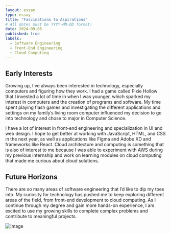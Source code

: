 ```yaml
---
layout: essay
type: essay
title: "Fascinations to Aspirations"
# All dates must be YYYY-MM-DD format!
date: 2024-09-05
published: true
labels:
  - Software Engineering
  - Front-End Engineering
  - Cloud Computing
---
```

## Early Interests
Growing up, I’ve always been interested in technology, especially computers and figuring how they work. I had a game called Pixie Hollow that I invested a lot of time in when I was younger, which sparked my interest in computers and the creation of programs and software. My time spent playing flash games and investigating the different applications and settings on my family’s living room computer influenced my decision to go into technology and chose to major in Computer Science. 

I have a lot of interest in front-end engineering and specialization in UI and web design. I hope to get better at working with JavaScript, HTML, and CSS in the next year, as well as applications like Figma and Adobe XD and frameworks like React. Cloud architecture and computing is something that is also of interest to me because I was able to experiment with AWS during my previous internship and work on learning modules on cloud computing that made me curious about cloud solutions. 
## Future Horizons
There are so many areas of software engineering that I’d like to dip my toes into. My curiosity for technology has pushed me to keep exploring different areas of the field, from front-end development to cloud computing. As I continue through my degree and gain more hands-on experience, I am excited to use my growing skills to complete complex problems and contribute to meaningful projects. 


![image](https://github.com/user-attachments/assets/c85f587e-e114-4153-806a-11f27dcd5dc8)




